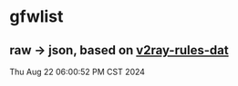 # gfwlist
## raw -> json, based on [v2ray-rules-dat](https://github.com/Loyalsoldier/v2ray-rules-dat)
Thu Aug 22 06:00:52 PM CST 2024

